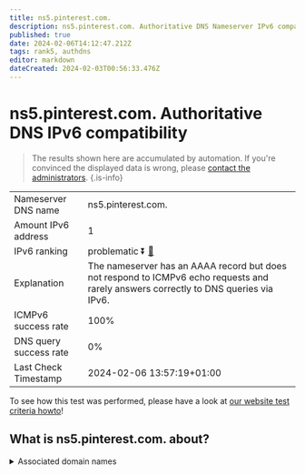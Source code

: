 ```yaml
---
title: ns5.pinterest.com.
description: ns5.pinterest.com. Authoritative DNS Nameserver IPv6 compatibility
published: true
date: 2024-02-06T14:12:47.212Z
tags: rank5, authdns
editor: markdown
dateCreated: 2024-02-03T00:56:33.476Z
---
```


# ns5.pinterest.com. Authoritative DNS IPv6 compatibility

> The results shown here are accumulated by automation. If you're convinced the displayed data is wrong, please [contact the administrators](/howto/chat). 
{.is-info}




|   |   |
| - | - |
| Nameserver DNS name | ns5.pinterest.com.
| Amount IPv6 address | 1
| IPv6 ranking | problematic :arrow_double_down: [🔗](/howto/ranking) |
| Explanation | The nameserver has an AAAA record but does not respond to ICMPv6 echo requests and rarely answers correctly to DNS queries via IPv6. |
| ICMPv6 success rate | 100%|
| DNS query success rate | 0% |
| Last Check Timestamp | 2024-02-06 13:57:19+01:00 |

To see how this test was performed, please have a look at [our website test criteria howto](/howto/testcriteria/authdns)!


## What is ns5.pinterest.com. about?






<details>
<summary>Associated domain names</summary>

www.pinterest.com

</details>
